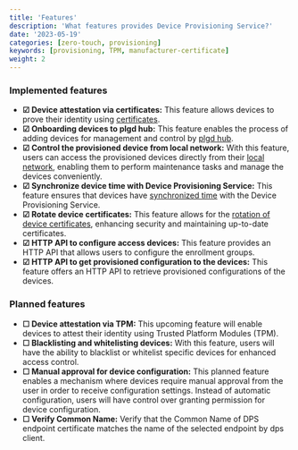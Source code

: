 ```yaml
---
title: 'Features'
description: 'What features provides Device Provisioning Service?'
date: '2023-05-19'
categories: [zero-touch, provisioning]
keywords: [provisioning, TPM, manufacturer-certificate]
weight: 2
---
```


### Implemented features

- **&#x2611; Device attestation via certificates:** This feature allows devices to prove their identity using [certificates](/docs/services/device-provisioning-service/attestation-mechanism#x509-certificates).
- **&#x2611; Onboarding devices to plgd hub:** This feature enables the process of adding devices for management and control by [plgd hub](/docs/architecture/component-overview).
- **&#x2611; Control the provisioned device from local network:** With this feature, users can access the provisioned devices directly from their [local network](/docs/device-to-device-client/overview), enabling them to perform maintenance tasks and manage the devices conveniently.
- **&#x2611; Synchronize device time with Device Provisioning Service:** This feature ensures that devices have [synchronized time](/docs/services/device-provisioning-service/client-library.md#time-synchronization) with the Device Provisioning Service.
- **&#x2611; Rotate device certificates:** This feature allows for the [rotation of device certificates](/docs/services/device-provisioning-service/client-library#certificate-renewal), enhancing security and maintaining up-to-date certificates.
- **&#x2611; HTTP API to configure access devices:** This feature provides an HTTP API that allows users to configure the enrollment groups.
- **&#x2611; HTTP API to get provisioned configuration to the devices:** This feature offers an HTTP API to retrieve provisioned configurations of the devices.

### Planned features

- **&#x2610; Device attestation via TPM:** This upcoming feature will enable devices to attest their identity using Trusted Platform Modules (TPM).
- **&#x2610; Blacklisting and whitelisting devices:** With this feature, users will have the ability to blacklist or whitelist specific devices for enhanced access control.
- **&#x2610; Manual approval for device configuration:** This planned feature enables a mechanism where devices require manual approval from the user in order to receive configuration settings. Instead of automatic configuration, users will have control over granting permission for device configuration.
- **&#x2610; Verify Common Name:** Verify that the Common Name of DPS endpoint certificate matches the name of the selected endpoint by dps client.

